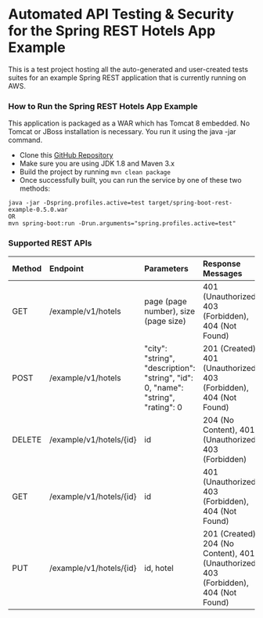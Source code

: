 <figure>
<img src="https://fxlabs.io/wp-content/uploads/2018/02/FX-Logo-100x100.png" alt="" />
</figure>



# Automated API Testing & Security for the Spring REST Hotels App Example

This is a test project hosting all the auto-generated and user-created tests suites for an example Spring REST application that is currently running on AWS.

### How to Run the Spring REST Hotels App Example

This application is packaged as a WAR which has Tomcat 8 embedded. No Tomcat or JBoss installation is necessary. You run it using the java -jar command.

* Clone this [GitHub Repository](https://github.com/khoubyari/spring-boot-rest-example)
* Make sure you are using JDK 1.8 and Maven 3.x
* Build the project by running ```mvn clean package```
* Once successfully built, you can run the service by one of these two methods:

```
java -jar -Dspring.profiles.active=test target/spring-boot-rest-example-0.5.0.war
OR
mvn spring-boot:run -Drun.arguments="spring.profiles.active=test"
```

### Supported REST APIs

| Method | Endpoint | Parameters | Response Messages |  
| :---         | :---           | :---          | :---         | 
| GET   | /example/v1/hotels    | page (page number), size (page size)      |  401 (Unauthorized), 403 (Forbidden), 404 (Not Found)     | 
| POST     | /example/v1/hotels      |   "city": "string", "description": "string", "id": 0, "name": "string", "rating": 0      | 201 (Created), 401 (Unauthorized), 403 (Forbidden), 404 (Not Found)      | 
| DELETE   | /example/v1/hotels/{id}    | id    | 204 (No Content), 401 (Unauthorized), 403 (Forbidden)    | 
| GET    | /example/v1/hotels/{id}      | id     | 401 (Unauthorized), 403 (Forbidden), 404 (Not Found)      | 
| PUT   | /example/v1/hotels/{id}     | id, hotel    | 201 (Created), 204 (No Content), 401 (Unauthorized), 403 (Forbidden), 404 (Not Found)    |  
